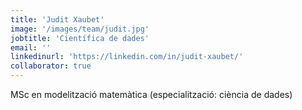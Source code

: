 ```yaml
---
title: 'Judit Xaubet'
image: '/images/team/judit.jpg'
jobtitle: 'Científica de dades'
email: ''
linkedinurl: 'https://linkedin.com/in/judit-xaubet/'
collaborator: true
---
```


MSc en modelització matemàtica (especialització: ciència de dades)

